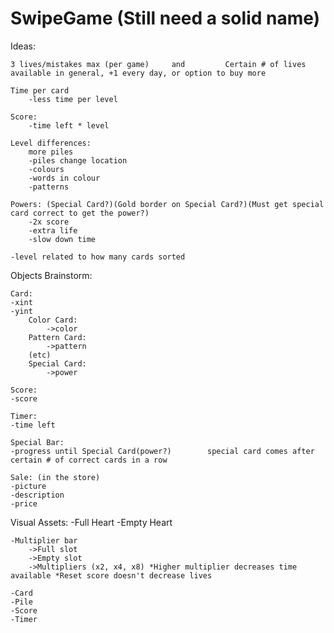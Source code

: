 SwipeGame (Still need a solid name)
=========

Ideas: 

	3 lives/mistakes max (per game)		and 		Certain # of lives available in general, +1 every day, or option to buy more
      
    Time per card
        -less time per level
          
    Score:
        -time left * level
          
	Level differences:
		more piles
		-piles change location
		-colours
		-words in colour
		-patterns
          
	Powers: (Special Card?)(Gold border on Special Card?)(Must get special card correct to get the power?)
		-2x	score
		-extra life
		-slow down time
	  
	-level related to how many cards sorted


Objects Brainstorm:			

	Card:
	-xint
	-yint
		Color Card:
			->color
		Pattern Card:
			->pattern
		(etc)
		Special Card: 
			->power
	
	Score:
	-score
	
	Timer:
	-time left
	
	Special Bar: 
	-progress until Special Card(power?)		special card comes after certain # of correct cards in a row
	
	Sale: (in the store)
	-picture
	-description
	-price
	

Visual Assets:
	-Full Heart 
	-Empty Heart
	
	-Multiplier bar
		->Full slot
		->Empty slot
		->Multipliers (x2, x4, x8) *Higher multiplier decreases time available *Reset score doesn't decrease lives
		
	-Card 
	-Pile
	-Score
	-Timer 
	
	
	
	